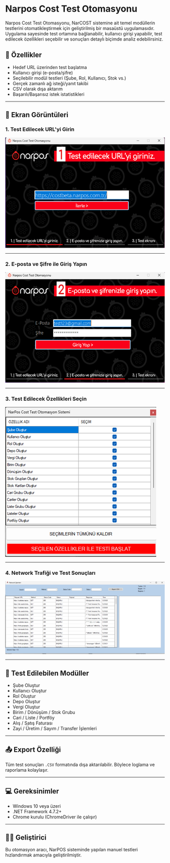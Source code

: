 # Narpos Cost Test Otomasyonu

Narpos Cost Test Otomasyonu, NarCOST sistemine ait temel modüllerin testlerini otomatikleştirmek için geliştirilmiş bir masaüstü uygulamasıdır. Uygulama sayesinde test ortamına bağlanabilir, kullanıcı girişi yapabilir, test edilecek özellikleri seçebilir ve sonuçları detaylı biçimde analiz edebilirsiniz.

## 🔧 Özellikler

- Hedef URL üzerinden test başlatma
- Kullanıcı girişi (e-posta/şifre)
- Seçilebilir modül testleri (Şube, Rol, Kullanıcı, Stok vs.)
- Gerçek zamanlı ağ isteği/yanıt takibi
- CSV olarak dışa aktarım
- Başarılı/Başarısız istek istatistikleri

---

## 📸 Ekran Görüntüleri

### 1. Test Edilecek URL'yi Girin

![URL Giriş Ekranı](images/Ekran%20g%C3%B6r%C3%BCnt%C3%BCs%C3%BC%202025-08-07%20123701.png)

---

### 2. E-posta ve Şifre ile Giriş Yapın

![Giriş Ekranı](images/Ekran%20g%C3%B6r%C3%BCnt%C3%BCs%C3%BC%202025-08-07%20123717.png)

---

### 3. Test Edilecek Özellikleri Seçin

![Modül Seçim Ekranı](images/Ekran%20g%C3%B6r%C3%BCnt%C3%BCs%C3%BC%202025-08-07%20123857.png)

---

### 4. Network Trafiği ve Test Sonuçları

![Network Test Ekranı](images/Ekran%20g%C3%B6r%C3%BCnt%C3%BCs%C3%BC%202025-08-07%20123940.png)

---

## 📁 Test Edilebilen Modüller

- Şube Oluştur
- Kullanıcı Oluştur
- Rol Oluştur
- Depo Oluştur
- Vergi Oluştur
- Birim / Dönüşüm / Stok Grubu
- Cari / Liste / Portföy
- Alış / Satış Faturası
- Zayi / Üretim / Sayım / Transfer İşlemleri

---

## 📤 Export Özelliği

Tüm test sonuçları `.CSV` formatında dışa aktarılabilir. Böylece loglama ve raporlama kolaylaşır.

---

## 💻 Gereksinimler

- Windows 10 veya üzeri
- .NET Framework 4.7.2+
- Chrome kurulu (ChromeDriver ile çalışır)

---

## 👨‍💻 Geliştirici

Bu otomasyon aracı, NarPOS sisteminde yapılan manuel testleri hızlandırmak amacıyla geliştirilmiştir.


